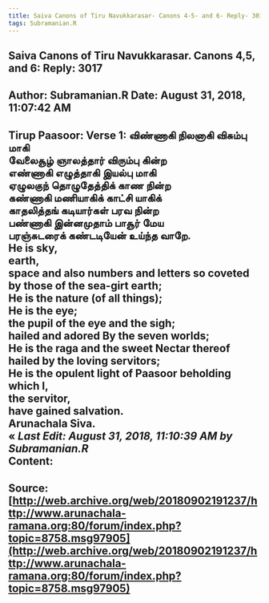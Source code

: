 ```yaml
--- 
title: Saiva Canons of Tiru Navukkarasar- Canons 4-5- and 6- Reply- 3017   
tags: Subramanian.R  
---  
```

##  Saiva Canons of Tiru Navukkarasar. Canons 4,5, and 6: Reply: 3017  
Author: Subramanian.R       Date: August 31, 2018, 11:07:42 AM  
---  
Tirup Paasoor: Verse 1: விண்ணாகி நிலனாகி விசும்பு மாகி   
 வேலைசூழ் ஞாலத்தார் விரும்பு கின்ற   
எண்ணாகி எழுத்தாகி இயல்பு மாகி   
 ஏழுலகுந் தொழுதேத்திக் காண நின்ற   
கண்ணாகி மணியாகிக் காட்சி யாகிக்   
 காதலித்தங் கடியார்கள் பரவ நின்ற   
பண்ணாகி இன்னமுதாம் பாசூர் மேய   
 பரஞ்சுடரைக் கண்டடியேன் உய்ந்த வாறே.   
He is sky,   
earth,   
space and also numbers and letters so coveted by those of the sea-girt earth;   
He is the nature (of all things);   
He is the eye;   
the pupil of the eye and the sigh;   
hailed and adored By the seven worlds;   
He is the raga and the sweet Nectar thereof hailed by the loving servitors;   
He is the opulent light of Paasoor beholding which I,   
the servitor,   
have gained salvation.   
Arunachala Siva.  
« _Last Edit: August 31, 2018, 11:10:39 AM by Subramanian.R_  
Content:
 ---  
Source:[http://web.archive.org/web/20180902191237/http://www.arunachala-ramana.org:80/forum/index.php?topic=8758.msg97905](http://web.archive.org/web/20180902191237/http://www.arunachala-ramana.org:80/forum/index.php?topic=8758.msg97905)   
---  

